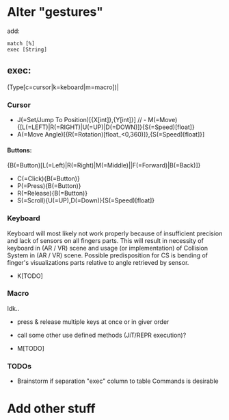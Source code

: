 # Alter "gestures"

add: 
```
match [%]
exec [String]
```

## exec:
(Type[c=cursor|k=keboard|m=macro])|

### Cursor

- J(=Set/Jump To Position)\[{X[int]},{Y[int]}\]
// - M(=Move){[L(=LEFT)|R(=RIGHT)|U(=UP)|D(=DOWN)]}{S(=Speed)[float]}
- A(=Move Angle)\[{R(=Rotation)[float_<0,360)]},{S(=Speed)[float]}\]

#### Buttons: 

{B(=Button)[L(=Left)|R(=Right)|M(=Middle)||F(=Forward)|B(=Back)]}

- C(=Click){B(=Button)}
- P(=Press){B(=Button)}
- R(=Release){B(=Button)}
- S(=Scroll){U(=UP),D(=Down)}{S(=Speed)[float]}

### Keyboard

Keyboard will most likely not work properly because of insufficient precision and lack of sensors on all fingers parts.
This will result in necessity of keyboard in (AR / VR) scene and usage (or implementation) of Collision System in (AR / VR) scene.
Possible predisposition for CS is bending of finger's visualizations parts relative to angle retrieved by sensor.

- K[TODO]


### Macro

Idk..
- press & release multiple keys at once or in giver order
- call some other use defined methods (JiT/REPR execution)?

- M[TODO] 

### TODOs

- Brainstorm if separation "exec" column to table Commands is desirable

# Add other stuff

#
